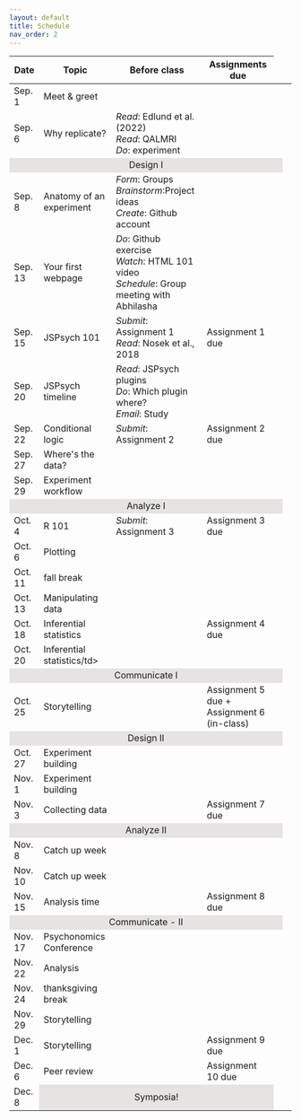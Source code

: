 ```yaml
---
layout: default
title: Schedule
nav_order: 2
---
```


<table>
    <thead>
        <tr>
            <th>Date</th>
            <th>Topic</th>
            <th>Before class</th>
            <th>Assignments due</th>
        </tr>
    </thead>
    <tbody>
    <tr><td>Sep. 1</td><td>Meet & greet</td><td></td><td></td></tr>
    <tr><td>Sep. 6</td><td>Why replicate?</td><td><i>Read</i>: Edlund et al. (2022)<br><i>Read</i>: QALMRI<br><i>Do</i>: experiment</td><td></td></tr>
    <tr><td style="text-align: center; vertical-align: middle;background-color:#E5E4E2" colspan = 5>Design I</td></tr>
    <tr><td>Sep. 8</td><td>Anatomy of an experiment</td><td><i>Form</i>: Groups<br><i>Brainstorm</i>:Project ideas<br><i>Create</i>: Github account<br></td><td></td></tr>
    <tr><td>Sep. 13</td><td>Your first webpage</td><td><i>Do</i>: Github exercise<br><i>Watch</i>: HTML 101 video<br><i>Schedule</i>: Group meeting with Abhilasha</td><td></td></tr>
    <tr><td>Sep. 15</td><td>JSPsych 101</td><td><i>Submit</i>: Assignment 1<br><i>Read</i>: Nosek et al., 2018<br></td><td>Assignment 1 due</td></tr>
    <tr><td>Sep. 20</td><td>JSPsych timeline</td><td><i>Read</i>: JSPsych plugins<br><i>Do</i>: Which plugin where?<br><i>Email</i>: Study<br></td><td></td></tr>
    <tr><td>Sep. 22</td><td>Conditional logic</td><td><i>Submit</i>: Assignment 2</td><td>Assignment 2 due</td></tr>
    <tr><td>Sep. 27</td><td>Where's the data?</td><td></td><td></td></tr>
    <tr><td>Sep. 29</td><td>Experiment workflow</td><td></td><td></td></tr>
    <tr><td style="text-align: center; vertical-align: middle;background-color:#E5E4E2" colspan = 5>Analyze I</td></tr>
    <tr><td>Oct. 4</td><td>R 101</td><td><i>Submit</i>: Assignment 3</td><td>Assignment 3 due</td></tr>
    <tr><td>Oct. 6</td><td>Plotting</td><td></td><td></td></tr>
    <tr><td>Oct. 11</td><td>fall break</td><td></td><td></td></tr>
    <tr><td>Oct. 13</td><td>Manipulating data</td><td></td><td></td></tr>
    <tr><td>Oct. 18</td><td>Inferential statistics</td><td></td><td>Assignment 4 due</td></tr>
    <tr><td>Oct. 20</td><td>Inferential statistics/td><td></td><td></td></tr>
    <tr><td style="text-align: center; vertical-align: middle;background-color:#E5E4E2" colspan = 5>Communicate I</td></tr>
    <tr><td>Oct. 25</td><td>Storytelling</td><td></td><td>Assignment 5 due + Assignment 6 (in-class)</td></tr>
    <tr><td style="text-align: center; vertical-align: middle;background-color:#E5E4E2" colspan = 5>Design II</td></tr>
    <tr><td>Oct. 27</td><td>Experiment building</td><td></td><td></td></tr>
    <tr><td>Nov. 1</td><td>Experiment building</td><td></td><td></td></tr>
    <tr><td>Nov. 3</td><td>Collecting data</td><td></td><td>Assignment 7 due</td></tr>
    <tr><td style="text-align: center; vertical-align: middle;background-color:#E5E4E2" colspan = 5>Analyze II</td></tr>
    <tr><td>Nov. 8</td><td>Catch up week</td><td></td><td></td></tr>
    <tr><td>Nov. 10</td><td>Catch up week</td><td></td><td></td></tr>
    <tr><td>Nov. 15</td><td>Analysis time</td><td></td><td>Assignment 8 due</td></tr>
    <tr><td style="text-align: center; vertical-align: middle;background-color:#E5E4E2" colspan = 5>Communicate - II</td></tr>
    <tr><td>Nov. 17</td><td>Psychonomics Conference</td><td></td><td></td></tr>
    <tr><td>Nov. 22</td><td>Analysis</td><td></td><td></td></tr>
    <tr><td>Nov. 24</td><td>thanksgiving break</td><td></td><td></td></tr>
    <tr><td>Nov. 29</td><td>Storytelling</td><td></td><td></td></tr>
    <tr><td>Dec. 1</td><td>Storytelling</td><td></td><td>Assignment 9 due</td></tr>
    <tr><td>Dec. 6</td><td>Peer review</td><td></td><td>Assignment 10 due</td></tr>
    <tr><td>Dec. 8</td><td style="text-align: center; vertical-align: middle;background-color:#E5E4E2" colspan = 3>Symposia!</td><td></td><td></td></tr>
    </tbody>
</table>